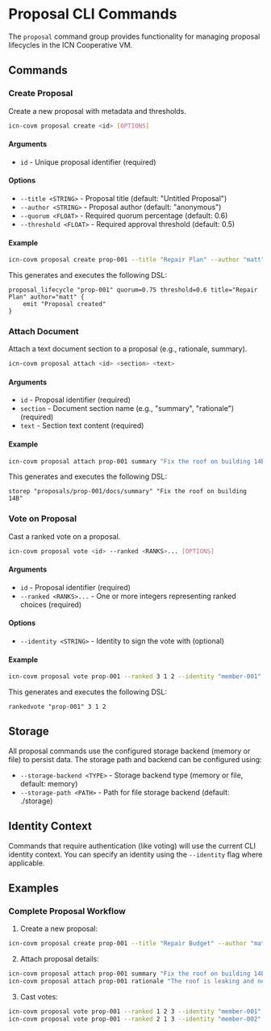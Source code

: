 # Proposal CLI Commands

The `proposal` command group provides functionality for managing proposal lifecycles in the ICN Cooperative VM.

## Commands

### Create Proposal

Create a new proposal with metadata and thresholds.

```bash
icn-covm proposal create <id> [OPTIONS]
```

#### Arguments
- `id` - Unique proposal identifier (required)

#### Options
- `--title <STRING>` - Proposal title (default: "Untitled Proposal")
- `--author <STRING>` - Proposal author (default: "anonymous")
- `--quorum <FLOAT>` - Required quorum percentage (default: 0.6)
- `--threshold <FLOAT>` - Required approval threshold (default: 0.5)

#### Example
```bash
icn-covm proposal create prop-001 --title "Repair Plan" --author "matt" --quorum 0.75 --threshold 0.6
```

This generates and executes the following DSL:
```dsl
proposal_lifecycle "prop-001" quorum=0.75 threshold=0.6 title="Repair Plan" author="matt" {
    emit "Proposal created"
}
```

### Attach Document

Attach a text document section to a proposal (e.g., rationale, summary).

```bash
icn-covm proposal attach <id> <section> <text>
```

#### Arguments
- `id` - Proposal identifier (required)
- `section` - Document section name (e.g., "summary", "rationale") (required)
- `text` - Section text content (required)

#### Example
```bash
icn-covm proposal attach prop-001 summary "Fix the roof on building 14B"
```

This generates and executes the following DSL:
```dsl
storep "proposals/prop-001/docs/summary" "Fix the roof on building 14B"
```

### Vote on Proposal

Cast a ranked vote on a proposal.

```bash
icn-covm proposal vote <id> --ranked <RANKS>... [OPTIONS]
```

#### Arguments
- `id` - Proposal identifier (required)
- `--ranked <RANKS>...` - One or more integers representing ranked choices (required)

#### Options
- `--identity <STRING>` - Identity to sign the vote with (optional)

#### Example
```bash
icn-covm proposal vote prop-001 --ranked 3 1 2 --identity "member-001"
```

This generates and executes the following DSL:
```dsl
rankedvote "prop-001" 3 1 2
```

## Storage

All proposal commands use the configured storage backend (memory or file) to persist data. The storage path and backend can be configured using:

- `--storage-backend <TYPE>` - Storage backend type (memory or file, default: memory)
- `--storage-path <PATH>` - Path for file storage backend (default: ./storage)

## Identity Context

Commands that require authentication (like voting) will use the current CLI identity context. You can specify an identity using the `--identity` flag where applicable.

## Examples

### Complete Proposal Workflow

1. Create a new proposal:
```bash
icn-covm proposal create prop-001 --title "Repair Budget" --author "matt"
```

2. Attach proposal details:
```bash
icn-covm proposal attach prop-001 summary "Fix the roof on building 14B"
icn-covm proposal attach prop-001 rationale "The roof is leaking and needs immediate repair"
```

3. Cast votes:
```bash
icn-covm proposal vote prop-001 --ranked 1 2 3 --identity "member-001"
icn-covm proposal vote prop-001 --ranked 2 1 3 --identity "member-002"
``` 